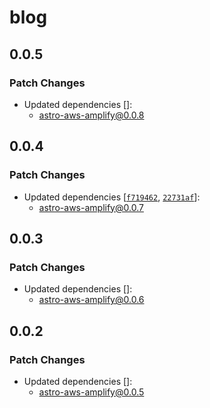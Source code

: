 # blog

## 0.0.5

### Patch Changes

- Updated dependencies []:
  - astro-aws-amplify@0.0.8

## 0.0.4

### Patch Changes

- Updated dependencies [[`f719462`](https://github.com/alexnguyennz/astro-aws-amplify/commit/f71946256dd1b62896bd49458eb9860f2da9ac94), [`22731af`](https://github.com/alexnguyennz/astro-aws-amplify/commit/22731af0794e054be7e55680f1bfe8d1c7dde7e0)]:
  - astro-aws-amplify@0.0.7

## 0.0.3

### Patch Changes

- Updated dependencies []:
  - astro-aws-amplify@0.0.6

## 0.0.2

### Patch Changes

- Updated dependencies []:
  - astro-aws-amplify@0.0.5
